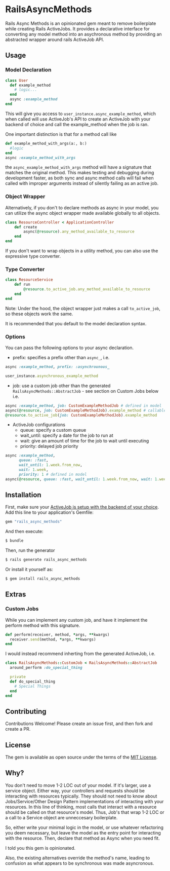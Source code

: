 # RailsAsyncMethods
Rails Async Methods is an opinionated gem meant to remove boilerplate while creating Rails ActiveJobs. It provides a declarative interface for converting any model method into an asychronous method by providing an abstracted wrapper around rails ActiveJob API.

## Usage
### Model Declaration
```ruby
class User
  def example_method
    # logic...
  end
  async :example_method
end
```
This will give you access to ```user_instance.async_example_method```, which when called will use ActiveJob's API to create an ActiveJob with your backend of choice and call the example_method when the job is ran.

One important distinction is that for a method call like
```ruby
def example_method_with_args(a:, b:)
  #logic
end
async :example_method_with_args
```
the ```async_example_method_with_args``` method will have a signature that matches the original method. This makes testing and debugging during development faster, as both sync and async method calls will fail when called with improper arguments instead of silently failing as an active job.

### Object Wrapper
Alternatively, if you don't to declare methods as async in your model, you can utilize the async object wrapper made available globally to all objects.
```ruby
class ResourceController < ApplicationController
    def create
        async(@resource).any_method_available_to_resource
    end
end
```
If you don't want to wrap objects in a utility method, you can also use the expressive type converter.
### Type Converter
```ruby
class ResourceService
    def run
        @resource.to_active_job.any_method_available_to_resource
    end
end
```

Note: Under the hood, the object wrapper just makes a call ```to_active_job```, so these objects work the same. 

It is recommended that you default to the model declaration syntax.
### Options

You can pass the following options to your async declaration.

- prefix: specifies a prefix other than ```async_```, i.e.
```ruby
async :example_method, prefix: :asynchrounous_

user_instance.asynchronous_example_method
```

- job: use a custom job other than the generated ```RailsAsyncMethods::AbstractJob``` - see section on Custom Jobs below i.e.
```ruby
async :example_method, job: CustomExampleMethodJob # defined in model
async(@resource, job: CustomExampleMethodJob).example_method # callable anywhere
@resource.to_active_job(job: CustomExampleMethodJob).example_method

```

- ActiveJob configurations
    - queue: specify a custom queue
    - wait_until: specify a date for the job to run at
    - wait: give an amount of time for the job to wait until executing
    - priority: delayed job priority
```ruby
async :example_method, 
      queue: :fast, 
      wait_until: 1.week.from_now, 
      wait: 1.week, 
      priority: 1 # defined in model
async(@resource, queue: :fast, wait_until: 1.week.from_now, wait: 1.week, priority: 1).example_method # same as calling @resource.async_example_method when above is defined in model
```

## Installation
First, make sure your [ActiveJob is setup with the backend of your choice](https://edgeguides.rubyonrails.org/active_job_basics.html#job-execution). 
Add this line to your application's Gemfile:

```ruby
gem "rails_async_methods"
```

And then execute:
```bash
$ bundle
```

Then, run the generator
```bash
$ rails generate rails_async_methods
```

Or install it yourself as:
```bash
$ gem install rails_async_methods
```

## Extras

### Custom Jobs
While you can implement any custom job, and have it implement the perform method with this signature.
```ruby
def perform(receiver, method, *args, **kwargs)
  receiver.send(method, *args, **kwargs)
end
```

I would instead recommend inherting from the generated ActiveJob, i.e.

```ruby
class RailsAsyncMethods::CustomJob < RailsAsyncMethods::AbstractJob
  around_perform :do_special_thing

  private
  def do_special_thing
    # Special Things
  end
end
```

## Contributing
Contributions Welcome! Please create an issue first, and then fork and create a PR. 

## License
The gem is available as open source under the terms of the [MIT License](https://opensource.org/licenses/MIT).

## Why?
You don't need to move 1-2 LOC out of your model. If it's larger, use a service object. Either way, your controllers and requests should be interacting with resources typically. They should not need to know about Jobs/Service/Other Design Pattern implementations of interacting with your resources. In this line of thinking, most calls that interact with a resource should be called on that resource's model. Thus, Job's that wrap 1-2 LOC or a call to a Service object are unneccesary boilerplate.

So, either write your minimal logic in the model, or use whatever refactoring you deem necessary, but leave the model as the entry point for interacting with the resource. Then, declare that method as Async when you need fit.

I told you this gem is opinionated.

Also, the existing alternatives override the method's name, leading to confusion as what appears to be synchronous was made asyncronous. 
